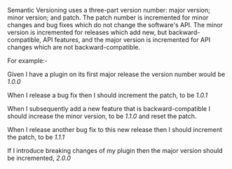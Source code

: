 Semantic Versioning uses a three-part version number: major version; minor version; and patch. The patch number is incremented for minor changes and bug fixes which do not change the software's API. The minor version is incremented for releases which add new, but backward-compatible, API features, and the major version is incremented for API changes which are not backward-compatible.

For example:-

Given I have a plugin on its first major release the version number would be *1.0.0*

When I release a bug fix then I should increment the patch, to be *1.0.1*

When I subsequently add a new feature that is backward-compatible I should increase the minor version, to be  *1.1.0* and reset the patch. 

When I release another bug fix to this new release then I should increment the patch, to be *1.1.1*

If I introduce breaking changes of my plugin then the major version should be incremented, *2.0.0*
